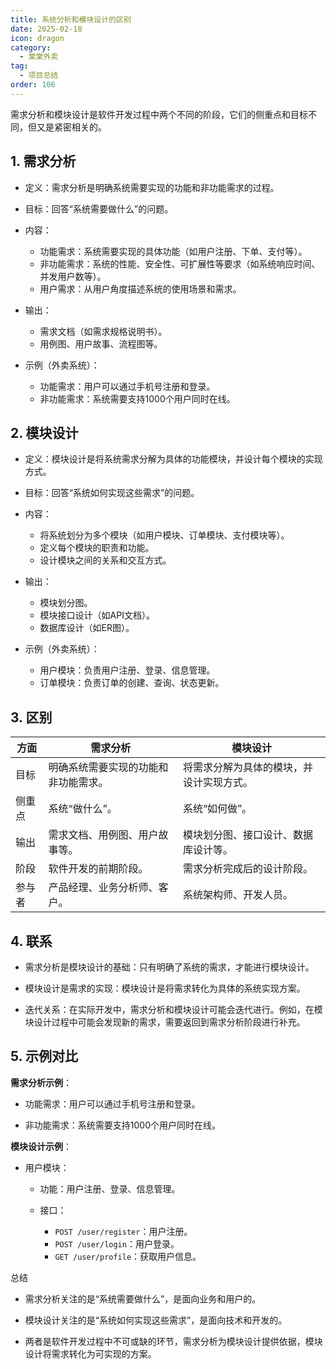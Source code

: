 ```yaml
---
title: 系统分析和模块设计的区别
date: 2025-02-18
icon: dragon
category:
  - 棠棠外卖
tag:
  - 项目总结
order: 106
---
```


需求分析和模块设计是软件开发过程中两个不同的阶段，它们的侧重点和目标不同，但又是紧密相关的。

<!-- more -->
## 1. 需求分析

- 定义：需求分析是明确系统需要实现的功能和非功能需求的过程。

- 目标：回答“系统需要做什么”的问题。

- 内容：
  - 功能需求：系统需要实现的具体功能（如用户注册、下单、支付等）。
  - 非功能需求：系统的性能、安全性、可扩展性等要求（如系统响应时间、并发用户数等）。
  - 用户需求：从用户角度描述系统的使用场景和需求。

- 输出：
  - 需求文档（如需求规格说明书）。
  - 用例图、用户故事、流程图等。

- 示例（外卖系统）：
  - 功能需求：用户可以通过手机号注册和登录。
  - 非功能需求：系统需要支持1000个用户同时在线。

## 2. 模块设计
- 定义：模块设计是将系统需求分解为具体的功能模块，并设计每个模块的实现方式。

- 目标：回答“系统如何实现这些需求”的问题。

- 内容：
  - 将系统划分为多个模块（如用户模块、订单模块、支付模块等）。
  - 定义每个模块的职责和功能。
  - 设计模块之间的关系和交互方式。

- 输出：
  - 模块划分图。
  - 模块接口设计（如API文档）。
  - 数据库设计（如ER图）。

- 示例（外卖系统）：
  - 用户模块：负责用户注册、登录、信息管理。
  - 订单模块：负责订单的创建、查询、状态更新。

## 3. 区别
方面	|需求分析	|模块设计
-- | -- | -- 
目标	| 明确系统需要实现的功能和非功能需求。| 	将需求分解为具体的模块，并设计实现方式。
侧重点	| 系统“做什么”。	| 系统“如何做”。
输出	| 需求文档、用例图、用户故事等。	| 模块划分图、接口设计、数据库设计等。
阶段	| 软件开发的前期阶段。	| 需求分析完成后的设计阶段。
参与者	| 产品经理、业务分析师、客户。	| 系统架构师、开发人员。

## 4. 联系
- 需求分析是模块设计的基础：只有明确了系统的需求，才能进行模块设计。

- 模块设计是需求的实现：模块设计是将需求转化为具体的系统实现方案。

- 迭代关系：在实际开发中，需求分析和模块设计可能会迭代进行。例如，在模块设计过程中可能会发现新的需求，需要返回到需求分析阶段进行补充。

## 5. 示例对比

**需求分析示例**：
  - 功能需求：用户可以通过手机号注册和登录。

  - 非功能需求：系统需要支持1000个用户同时在线。

**模块设计示例**：
- 用户模块：

  - 功能：用户注册、登录、信息管理。

  - 接口：
    - `POST /user/register`：用户注册。
    - `POST /user/login`：用户登录。
    - `GET /user/profile`：获取用户信息。

总结
- 需求分析关注的是“系统需要做什么”，是面向业务和用户的。

- 模块设计关注的是“系统如何实现这些需求”，是面向技术和开发的。

- 两者是软件开发过程中不可或缺的环节，需求分析为模块设计提供依据，模块设计将需求转化为可实现的方案。
